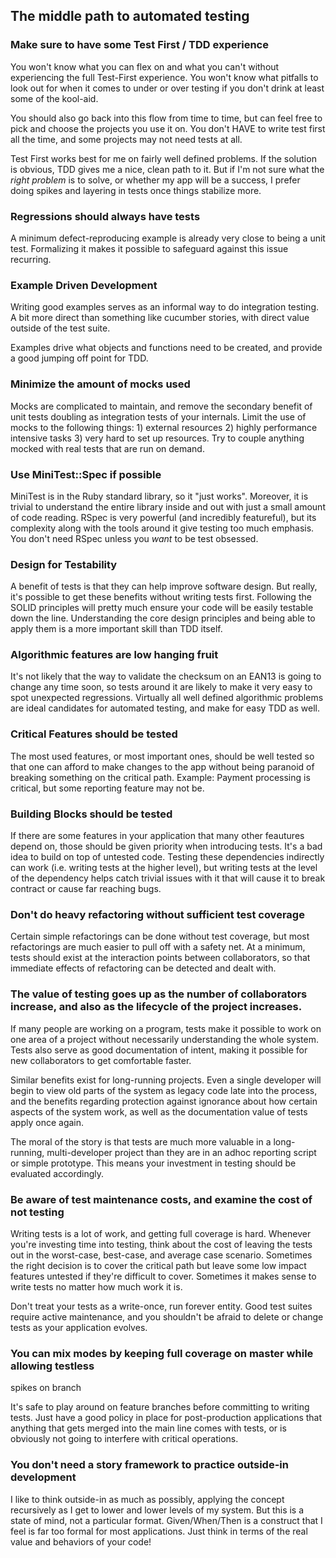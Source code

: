 ## The middle path to automated testing

### Make sure to have some Test First / TDD experience

You won't know what you can flex on and what you can't without experiencing the
full Test-First experience. You won't know what pitfalls to look out for when it
comes to under or over testing if you don't drink at least some of the kool-aid.

You should also go back into this flow from time to time, but can feel free to
pick and choose the projects you use it on. You don't HAVE to write test first
all the time, and some projects may not need tests at all. 

Test First works best for me on fairly well defined problems. If the solution is
obvious, TDD gives me a nice, clean path to it. But if I'm not sure what the
*right problem* is to solve, or whether my app will be a success, I prefer doing
spikes and layering in tests once things stabilize more.

### Regressions should always have tests

A minimum defect-reproducing example is already very close to being a unit test.
Formalizing it makes it possible to safeguard against this issue recurring.

### Example Driven Development

Writing good examples serves as an informal way to do integration testing. A bit
more direct than something like cucumber stories, with direct value outside of
the test suite.

Examples drive what objects and functions need to be created, and provide a good
jumping off point for TDD.

### Minimize the amount of mocks used

Mocks are complicated to maintain, and remove the secondary benefit of unit
tests doubling as integration tests of your internals. Limit the use of mocks to
the following things: 1) external resources 2) highly performance intensive
tasks 3) very hard to set up resources. Try to couple anything mocked with real
tests that are run on demand.

### Use MiniTest::Spec if possible

MiniTest is in the Ruby standard library, so it "just works". Moreover, it is
trivial to understand the entire library inside and out with just a small amount
of code reading. RSpec is very powerful (and incredibly featureful), but its
complexity along with the tools around it give testing too much emphasis. You
don't need RSpec unless you *want* to be test obsessed. 

### Design for Testability

A benefit of tests is that they can help improve software design. But really,
it's possible to get these benefits without writing tests first. Following the
SOLID principles will pretty much ensure your code will be easily testable down
the line. Understanding the core design principles and being able to apply them
is a more important skill than TDD itself.

### Algorithmic features are low hanging fruit

It's not likely that the way to validate the checksum on an EAN13 is going to
change any time soon, so tests around it are likely to make it very easy to spot
unexpected regressions. Virtually all well defined algorithmic problems are
ideal candidates for automated testing, and make for easy TDD as well.

### Critical Features should be tested

The most used features, or most important ones, should be well tested so that
one can afford to make changes to the app without being paranoid of breaking
something on the critical path. Example: Payment processing is critical, but
some reporting feature may not be.

### Building Blocks should be tested

If there are some features in your application that many other feautures depend
on, those should be given priority when introducing tests. It's a bad idea to
build on top of untested code. Testing these dependencies indirectly can work
(i.e. writing tests at the higher level), but writing tests at the level of the
dependency helps catch trivial issues with it that will cause it to break
contract or cause far reaching bugs.

### Don't do heavy refactoring without sufficient test coverage

Certain simple refactorings can be done without test coverage, but most
refactorings are much easier to pull off with a safety net. At a minimum, tests
should exist at the interaction points between collaborators, so that immediate
effects of refactoring can be detected and dealt with.

### The value of testing goes up as the number of collaborators increase, and also as the lifecycle of the project increases.

If many people are working on a program, tests make it possible to work on one
area of a project without necessarily understanding the whole system. Tests also
serve as good documentation of intent, making it possible for new collaborators
to get comfortable faster.

Similar benefits exist for long-running projects. Even a single developer will
begin to view old parts of the system as legacy code late into the process, and
the benefits regarding protection against ignorance about how certain aspects of
the system work, as well as the documentation value of tests apply once again.

The moral of the story is that tests are much more valuable in a long-running,
multi-developer project than they are in an adhoc reporting script or simple
prototype. This means your investment in testing should be evaluated
accordingly.

### Be aware of test maintenance costs, and examine the cost of not testing

Writing tests is a lot of work, and getting full coverage is hard. Whenever
you're investing time into testing, think about the cost of leaving the tests
out in the worst-case, best-case, and average case scenario. Sometimes the right
decision is to cover the critical path but leave some low impact features
untested if they're difficult to cover. Sometimes it makes sense to write tests
no matter how much work it is.

Don't treat your tests as a write-once, run forever entity. Good test suites
require active maintenance, and you shouldn't be afraid to delete or change
tests as your application evolves.

### You can mix modes by keeping full coverage on master while allowing testless
spikes on branch

It's safe to play around on feature branches before committing to writing tests.
Just have a good policy in place for post-production applications that anything
that gets merged into the main line comes with tests, or is obviously not going
to interfere with critical operations.

### You don't need a story framework to practice outside-in development

I like to think outside-in as much as possibly, applying the concept recursively
as I get to lower and lower levels of my system. But this is a state of mind,
not a particular format. Given/When/Then is a construct that I feel is far too
formal for most applications. Just think in terms of the real value and behaviors
of your code!
